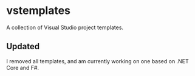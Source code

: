 # vstemplates
A collection of Visual Studio project templates.

## Updated
I removed all templates, and am currently working on one based on .NET Core and F#.